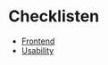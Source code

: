 # Checklisten

- [Frontend](https://danielbieli.github.io/checklist/frontend/)
- [Usability](https://danielbieli.github.io/checklist/usability/)
